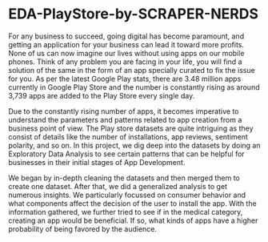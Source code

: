 # EDA-PlayStore-by-SCRAPER-NERDS
For any business to succeed, going digital has become paramount, and getting an application for your business can lead it toward more profits. None of us can now imagine our lives without using apps on our mobile phones. Think of any problem you are facing in your life, you will find a solution of the same in the form of an app specially curated to fix the issue for you. As per the latest Google Play stats, there are 3.48 million apps currently in Google Play Store and the number is constantly rising as around 3,739 apps are added to the Play Store every single day.

Due to the constantly rising number of apps, it becomes imperative to understand the parameters and patterns related to app creation from a business point of view. The Play store datasets are quite intriguing as they consist of details like the number of installations, app reviews, sentiment polarity, and so on. In this project, we dig deep into the datasets by doing an Exploratory Data Analysis to see certain patterns that can be helpful for businesses in their initial stages of App Development.

We began by in-depth cleaning the datasets and then merged them to create one dataset. After that, we did a generalized analysis to get numerous insights. We particularly focussed on consumer behavior and what components affect the decision of the user to install the app. With the information gathered, we further tried to see if in the medical category, creating an app would be beneficial. If so, what kinds of apps have a higher probability of being favored by the audience.
